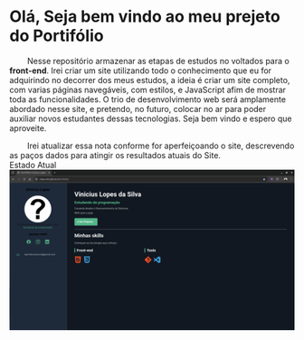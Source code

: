 # Olá, Seja bem vindo ao meu prejeto do Portifólio


&nbsp;&nbsp;&nbsp;&nbsp;&nbsp;&nbsp;&nbsp;&nbsp;Nesse repositório armazenar as etapas de estudos no voltados para o **front-end**. Irei criar um site utilizando todo o conhecimento que eu for adquirindo no decorrer dos meus estudos, a ideia é criar um site completo, com varias páginas navegáveis, com estilos, e JavaScript afim de mostrar toda as funcionalidades. O trio de desenvolvimento web será amplamente abordado nesse site, e pretendo, no futuro, colocar no ar para poder auxiliar novos estudantes dessas tecnologias. Seja bem vindo e espero que aproveite.

&nbsp;&nbsp;&nbsp;&nbsp;&nbsp;&nbsp;&nbsp;&nbsp;Irei atualizar essa nota conforme for aperfeiçoando o site, descrevendo as paços dados para atingir os resultados atuais do Site.
&nbsp;&nbsp;&nbsp;&nbsp;&nbsp;&nbsp;&nbsp;&nbsp;<br>Estado Atual
&nbsp;&nbsp;&nbsp;&nbsp;![Site Atual](/img/versao1.png)
